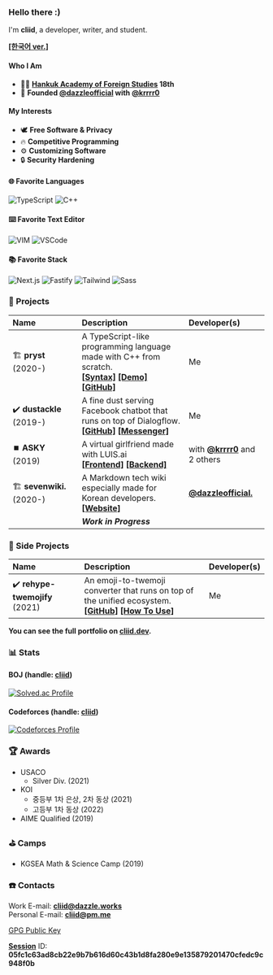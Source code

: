 ### Hello there :)

I'm **cliid**, a developer, writer, and student.

**[[한국어 ver.]](/README.ko.md)**

#### Who I Am

- 🧑‍🎓 **[Hankuk Academy of Foreign Studies](http://hafs.hs.kr/?main) 18th**
- 🏢 **Founded [@dazzleofficial](https://dazzle.works) with [@krrrr0](https://github.com/krrrr0)**
#### My Interests
- 🕊️ **Free Software & Privacy**
- 🔥 **Competitive Programming**
- ⚙️ **Customizing Software**
- 🔒  **Security Hardening**

#### 🌐 Favorite Languages

![TypeScript](https://img.shields.io/badge/TypeScript-007ACC?style=for-the-badge&logo=typescript&logoColor=white) ![C++](https://img.shields.io/badge/C%2B%2B-00599C?style=for-the-badge&logo=c%2B%2B&logoColor=white)

#### ⌨️ Favorite Text Editor

![VIM](https://img.shields.io/badge/VIM-%2311AB00.svg?&style=for-the-badge&logo=vim&logoColor=white)
![VSCode](https://img.shields.io/badge/Visual_Studio_Code-0078D4?style=for-the-badge&logo=visual%20studio%20code&logoColor=white)

#### 📚 Favorite Stack

![Next.js](https://img.shields.io/badge/next.js-000000?style=for-the-badge&logo=nextdotjs&logoColor=white) ![Fastify](https://img.shields.io/badge/fastify-202020?style=for-the-badge&logo=fastify&logoColor=white) ![Tailwind](https://img.shields.io/badge/Tailwind-38B2AC?style=for-the-badge&logo=tailwind-css&logoColor=white) ![Sass](https://img.shields.io/badge/Sass-CC6699?style=for-the-badge&logo=sass&logoColor=white)

### 🔮 Projects

| Name | Description | Developer(s) |
|:----|:----|:----|
| 🏗️&nbsp;**pryst** (2020-) | A TypeScript-like programming language made with C++ from scratch.<br/>**[[Syntax]](https://pryst.cliid.dev/syntax)** **[[Demo]](https://pryst.cliid.dev/demo)** **[[GitHub]](https://github.com/cliid/pryst)** | Me |
| ✔️&nbsp;**dustackle** (2019-) | A fine dust serving Facebook chatbot that runs on top of Dialogflow.<br/> **[[GitHub]](https://github.com/cliid/dustackle)** **[[Messenger]](https://m.me/dustackle)** | Me |
| ⏹️&nbsp;**ASKY** (2019) | A virtual girlfriend made with LUIS.ai<br/> **[[Frontend]](https://github.com/cliid/ASKY-Unity) [[Backend]](https://github.com/cliid/ASKY-Python)** | with **[@krrrr0](https://github.com/krrrr0)** and 2 others |
| 🏗️&nbsp;**sevenwiki.** (2020-) | A Markdown tech wiki especially made for Korean developers.<br/> **[[Website]](https://seven.wiki)** | [**@dazzleofficial.**](https://github.com/dazzleofficial) |
|  | ***Work in Progress*** |

### 📝 Side Projects

| Name | Description | Developer(s) |
|:----|:----|:----|
| ✔️&nbsp;**rehype-twemojify** (2021) | An emoji-to-twemoji converter that runs on top of the unified ecosystem.<br/> **[[GitHub]](https://github.com/cliid/rehype-twemojify)** **[[How To Use]](https://cliid.dev/blog/integrating-twemoji-with-rehype)** | Me |

**You can see the full portfolio on [cliid.dev](https://cliid.dev).**

### 📊 Stats

#### BOJ (handle: [cliid](https://solved.ac/profile/cliid))
[![Solved.ac Profile](http://mazassumnida.wtf/api/v2/generate_badge?boj=cliid)](https://solved.ac/profile/cliid)

#### Codeforces (handle: [cliid](https://codeforces.com/profile/cliid))
[![Codeforces Profile](http://cf.leed.at?id=cliid)](https://codeforces.com/profile/cliid)

### 🏆 Awards

- USACO
  - Silver Div. (2021)
- KOI
  - 중등부 1차 은상, 2차 동상 (2021)
  - 고등부 1차 동상 (2022)
- AIME Qualified (2019)

### ⛳ Camps

- KGSEA Math & Science Camp (2019)

### ☎️ Contacts

Work E-mail: **[cliid@dazzle.works](mailto:cliid@dazzle.works)**<br/>
Personal E-mail: **[cliid@pm.me](mailto:cliid@pm.me)**<br/>

[GPG Public Key](publickey.cliid@protonmail.com-df0ad6e38df6471d0645514aac97edbc5512b790.asc)

**[Session](https://getsession.io)** ID: **05fc1c63ad8cb22e9b7b616d60c43b1d8fa280e9e135879201470cfedc9c948f0b**
